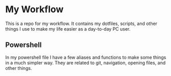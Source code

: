 # My Workflow

This is a repo for my workflow. It contains my dotfiles, scripts, and other things I use to make my life easier as a day-to-day PC user.

## Powershell

In my powershell file I have a few aliases and functions to make some things in a much simpler way. They are related to git, navigation, opening files, and other things.